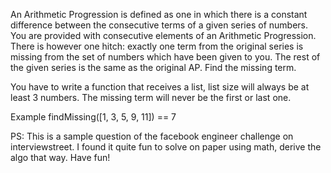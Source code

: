 An Arithmetic Progression is defined as one in which there is a constant difference between the consecutive terms of a given series of numbers.
You are provided with consecutive elements of an Arithmetic Progression. There is however one hitch:
exactly one term from the original series is missing from the set of numbers which have been given to you. The rest of the given series is the
same as the original AP. Find the missing term.

You have to write a function that receives a list, list size will always be at least 3 numbers. The missing term will never be the first or last one.

Example
findMissing([1, 3, 5, 9, 11]) == 7

PS: This is a sample question of the facebook engineer challenge on interviewstreet.
I found it quite fun to solve on paper using math, derive the algo that way. Have fun!

